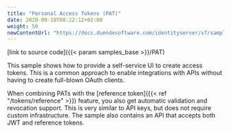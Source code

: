 ```yaml
---
title: "Personal Access Tokens (PAT)"
date: 2020-09-10T08:22:12+02:00
weight: 50
newContentUrl: "https://docs.duendesoftware.com/identityserver/v7/samples/tokens/"
---
```


[link to source code]({{< param samples_base >}}/PAT)

This sample shows how to provide a self-service UI to create access tokens. This is a common approach to enable integrations with APIs without having to create full-blown OAuth clients.

When combining PATs with the [reference token]({{< ref "/tokens/reference" >}}) feature, you also get automatic validation and revocation support. This is very similar to API keys, but does not require custom infrastructure. The sample also contains an API that accepts both JWT and reference tokens.
